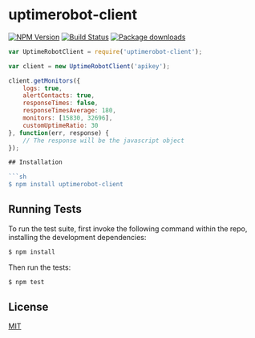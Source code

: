 uptimerobot-client
==============

[![NPM Version](https://badge.fury.io/js/uptimerobot-client.svg)](https://npmjs.org/package/uptimerobot-client)
[![Build Status](https://api.travis-ci.org/4lejandrito/uptimerobot-node-client.svg?branch=master)](https://travis-ci.org/4lejandrito/uptimerobot-node-client)
[![Package downloads](http://img.shields.io/npm/dm/uptimerobot-client.svg)](https://npmjs.org/package/uptimerobot-client)

```javascript
var UptimeRobotClient = require('uptimerobot-client');

var client = new UptimeRobotClient('apikey');

client.getMonitors({
    logs: true,
    alertContacts: true,
    responseTimes: false,
    responseTimesAverage: 180,
    monitors: [15830, 32696],
    customUptimeRatio: 30
}, function(err, response) {
    // The response will be the javascript object
});

## Installation

```sh
$ npm install uptimerobot-client
```

## Running Tests

To run the test suite, first invoke the following command within the repo, installing the development dependencies:

```sh
$ npm install
```

Then run the tests:

```sh
$ npm test
```

## License

[MIT](LICENSE.md)
